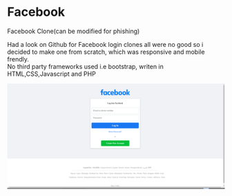 # Facebook
Facebook Clone(can be modified for phishing)

Had a look on Github for Facebook login clones all were no good so i decided to make one from scratch, which was responsive and mobile frendly.<br>
No third party frameworks used i.e bootstrap, writen in HTML,CSS,Javascript and PHP

<img src="https://raw.githubusercontent.com/darkseid-security/Facebook/main/Screenshots/fb_login.png">


